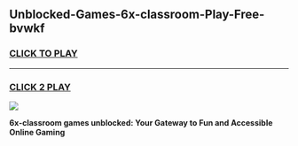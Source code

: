 
## Unblocked-Games-6x-classroom-Play-Free-bvwkf
<h3>
<a href="https://premium76.site?title=6x-classroom&ref=15A">CLICK TO PLAY</a></h3>
<hr>

<h3>
<a href="https://premium76.site?title=6x-classroom&ref=15A">CLICK 2 PLAY</a>
  
</h3>

<a href="https://premium76.site?title=6x-classroom&ref=15A"><img src="https://clearcache.store/games.png"></a>


**6x-classroom games unblocked: Your Gateway to Fun and Accessible Online Gaming**
